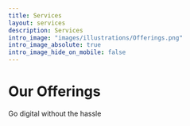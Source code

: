 ```yaml
---
title: Services
layout: services
description: Services
intro_image: "images/illustrations/Offerings.png"
intro_image_absolute: true
intro_image_hide_on_mobile: false
---
```


# Our Offerings
Go digital without the hassle 
